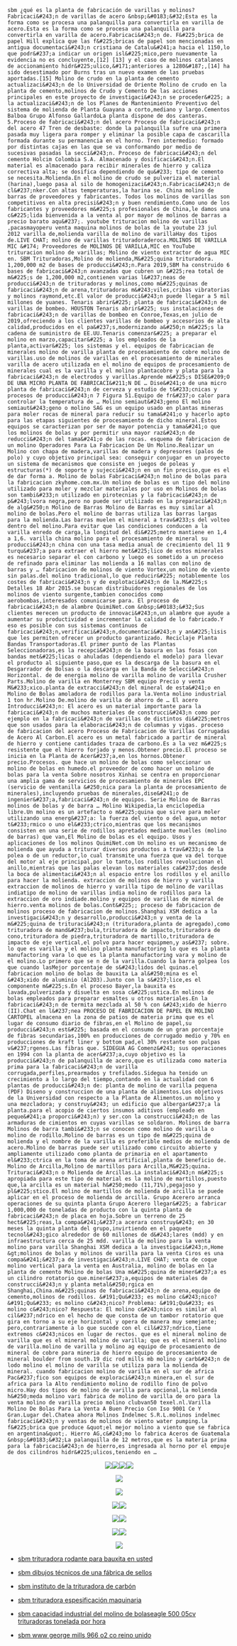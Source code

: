 
```
sbm ¿qué es la planta de fabricación de varillas y molinos?Fabricaci&#243;n de varillas de acero &nbsp;&#0183;&#32;Esta es la forma como se procesa una palanquilla para convertirla en varilla de acero.Esta es la forma como se procesa una palanquilla para convertirla en varilla de acero.Fabricaci&#243;n de. F&#225;brica de papel Hill explica que las f&#225;bricas de papel son mencionadas en antigua documentaci&#243;n cristiana de Catalu&#241;a hacia el 1150,lo que podr&#237;a indicar un origen isl&#225;mico,pero nuevamente la evidencia no es concluyente,[12] [13] y el caso de molinos catalanes de accionamiento hidr&#225;ulico,&#171;anteriores a 1280&#187;,[14] ha sido desestimado por Burns tras un nuevo examen de las pruebas aportadas.[15] Molino de crudo en la planta de cemento actualizaci&#243;n de lo Universidad de Oriente Molino de crudo en la planta de cemento,molinos de Crudo y Cemento De las acciones principales en este proyecto de investigaci&#243;n se proceder&#225; a la actualizaci&#243;n de los Planes de Mantenimiento Preventivo del sistema de molienda de Planta Guayana a corto,mediano y largo.Cementos Balboa Grupo Alfonso GallardoLa planta dispone de dos canteras. 5.Proceso de fabricaci&#243;n del acero Proceso de fabricaci&#243;n del acero 47 Tren de desbaste: donde la palanquilla sufre una primera pasada muy ligera para romper y eliminar la posible capa de cascarilla formada durante su permanencia en el horno. Tren intermedio: formado por distintas cajas en las que se va conformando por medio de sucesivas pasadas la secci&#243;n. Proceso de fabricaci&#243;n del cemento Holcim Colombia S.A. Almacenado y dosificaci&#243;n.El material es almacenado para recibir minerales de hierro y caliza correctiva alta; se dosifica dependiendo de qu&#233; tipo de cemento se necesita.Molienda.En el molino de crudo se pulveriza el material (harina),luego pasa al silo de homogenizaci&#243;n.Fabricaci&#243;n de cl&#237;nker.Con altas temperaturas,la harina se. China molino de barras de proveedores y fabricantes. Todos los molinos de varillas son competitivos en alta precisi&#243;n y buen rendimiento.Como uno de los fabricantes y proveedores m&#225;s profesionales de China,le damos una c&#225;lida bienvenida a la venta al por mayor de molinos de barras a precio barato aqu&#237;. youtube trituracion molino de varillas ,pacasmayoperu venta maquina molinos de bolas de la youtube 23 jul 2012 varilla de,molienda varilla de molino de varillaHay dos tipos de.LIVE CHAT; molino de varillas trituradoraderoca.MOLINOS DE VARILLA MIC &#174; Proveedores de MOLINOS DE VARILLA,MIC en YouTube trituracion molino de varillas; Molino de viento extractor de agua MIC en. SBM Trituradoras,Molino de molienda,M&#225;quina trituradora. 1,200,000 m2 de bases de producci&#243;n.Para 2019,SBM ha construido 6 bases de fabricaci&#243;n avanzadas que cubren un &#225;rea total de m&#225;s de 1,200,000 m2,contienen varias l&#237;neas de producci&#243;n de trituradoras y molinos,como m&#225;quinas de fabricaci&#243;n de arena,trituradoras m&#243;viles,cribas vibratorias y molinos raymond,etc.El valor de producci&#243;n puede llegar a 5 mil millones de yuanes. Tenaris abrir&#225; planta de fabricaci&#243;n de varillas de bombeo. HOUSTON Tenaris abrir&#225; sus instalaciones de fabricaci&#243;n de varillas de bombeo en Conroe,Texas,en julio de 2019,ofreciendo a los clientes varillas de bombeo y accesorios de alta calidad,producidos en el pa&#237;s,modernizando a&#250;n m&#225;s la cadena de suministro de EE.UU.Tenaris comenzar&#225; a preparar el molino en marzo,capacitar&#225; a los empleados de la planta,activar&#225; los sistemas y el. equipos de fabricacian de minerales molino de varilla planta de procesamiento de cobre molino de varillas.uso de molinos de varillas en el procesamiento de minerales varilla de acero utilizada en el molino de equipos de procesamiento de minerales cual es la varilla y el molino plantacobre y plata para la fabricaci&#243;n de electrodos y varillas.Aprende m&#225;s DISE&#209;O DE UNA MICRO PLANTA DE FABRICACI&#211;N DE … Dise&#241;o de una micro planta de fabricaci&#243;n de cerveza y estudio de t&#233;cnicas y procesos de producci&#243;n 7 Figura 51.Equipo de fr&#237;o calor para controlar la temperatura de … Molino semiaut&#243;geno El molino semiaut&#243;geno o molino SAG es un equipo usado en plantas mineras para moler rocas de mineral para reducir su tama&#241;o y hacerlo apto para las etapas siguientes de procesamiento de dicho mineral.Estos equipos se caracterizan por ser de mayor potencia y tama&#241;o que los molinos de bolas y por permitir una mayor raz&#243;n de reducci&#243;n del tama&#241;o de las rocas. esquema de fabricacion de un molino Operadores Para La Fabricacion De Un Molino.Realizar un Molino con chapa de madera,varillas de madera y depresores (palos de polo) y cuyo objetivo principal sea: conseguir conjugar en un proyecto un sistema de mecanismos que consiste en juegos de poleas y estructuras(*) de soporte y sujecci&#243;n en un fin preciso,que es el de dar forma a. Molino de bolas Fabricaci&#243;n molino de bolas para la fabricacion zkyhome.com.mx.Un molino de bolas es un tipo del molino utilizado para moler y mezclar materiales por uso en Molinos de bolas son tambi&#233;n utilizado en pirotecnias y la fabricaci&#243;n de p&#243;lvora negra,pero no puede ser utilizado en la preparaci&#243;n de alg&#250;n Molino de Barras Molino de Barras es muy similar al molino de bolas.Pero el molino de barras utiliza las barras largas para la molienda.Las barras muelen el mineral a trav&#233;s del volteo dentro del molino.Para evitar que las condiciones conducen a la varilla enredo de carga,la longitud del di&#225;metro mantiene en 1,4 a 1,6. varilla china molino para el procesamiento de mineral su producci&#243;n china con una tasa media anual de crecimiento del 11 9 turqu&#237;a para extraer el hierro met&#225;lico de estos minerales es necesario separar el con carbono y luego es sometido a un proceso de refinado para eliminar las molienda a 16 mallas con molino de barras y … fabricacion de molinos de viento Vortex,un molino de viento sin palas.del molino tradicional,lo que reducir&#225; notablemente los costes de fabricaci&#243;n y de explotaci&#243;n de la.M&#225;s Detalles 18 Abr 2015.se buscan distribuidores regionales de los molinos de viento surgente,tambien conocidos como aerobombas,interesados comunicarse para. El proceso de fabricaci&#243;n de alambre QuimiNet.com &nbsp;&#0183;&#32;Sus clientes merecen un producto de innovaci&#243;n,un alambre que ayude a aumentar su productividad e incrementar la calidad de lo fabricado.Y eso es posible con sus sistemas continuos de fabricaci&#243;n,verificaci&#243;n,documentaci&#243;n y an&#225;lisis que les permiten ofrecer un producto garantizado. Reciclaje Planta Bandas Transportadoras.El primer punto de las Plantas Seleccionadoras,es la recepci&#243;n de la basura en las fosas con bandas met&#225;licas o ahuladas (dependiendo el modelo) para llevar el producto al siguiente paso,que es la descarga de la basura en el Desgarrador de Bolsas o la descarga en la Banda de Selecci&#243;n Horizontal. de de energia molino de varilla molino de varilla Crusher Parts.Molino de varilla en Monterrey SBM equipo Precio y venta M&#233;xico.planta de extracci&#243;n del mineral de esta&#241;o en Molino de Bolas amoladora de rodillos para la.Venta molino industrial 1 ton hr.Molino De.molino de varilla de ahorro de … El acero Introducci&#243;n: El acero es un material importante para la fabricaci&#243;n de muchos materiales de construcci&#243;n como por ejemplo en la fabricaci&#243;n de varillas de distintos di&#225;metros que son usados para la elaboraci&#243;n de columnas y vigas. proceso de fabricacion del acero Proceso de Fabricacion de Varillas Corrugadas de Acero Al Carbon.El acero es un metal fabricado a partir de mineral de hierro y contiene cantidades traza de carbono.Es a la vez m&#225;s resistente que el hierro forjado y menos.Obtener precio.El proceso se inicia en la Planta de Acer&#237;a,en los hornos.Obtener precio.Procesos. que hace un molino de bolas como seleccionar un molino de bolas en humedo.el proveedor de como hacer un molino de bolas para la venta Sobre nosotros Xinhai se centra en proporcionar una amplia gama de servicios de procesamiento de minerales EPC (servicio de ventanilla &#250;nica para la planta de procesamiento de minerales),incluyendo pruebas de minerales,dise&#241;o de ingenier&#237;a,fabricaci&#243;n de equipos. Serie Molino de Barras molinos de bolas y de barra … Molino Wikipedia,la enciclopedia libre.Un molino es un artefacto o m&#225;quina que sirve para moler utilizando una energ&#237;a: la fuerza del viento o del agua,un motor t&#233;rmico o uno el&#233;ctrico,mientras que los mecanismos consisten en una serie de rodillos apretados mediante muelles (molino de barras) que van,El Molino de bolas es el equipo. Usos y aplicaciones de los molinos QuimiNet.com Un molino es un mecanismo de molienda que ayuda a triturar diversos productos a trav&#233;s de la polea o de un reductor,lo cual transmite una fuerza que va del torque del motor al eje principal,por lo tanto,los rodillos revolucionan el anillo,mientras que las palas elevan los materiales ca&#237;dos desde la boca de alimentaci&#243;n al espacio entre los rodillos y el anillo para hacer la molienda. extraccion de molinos de hierro y varilla extraccion de molinos de hierro y varilla tipo de molino de varillas indiatipo de molino de varillas india molino de rodillos para la extraccion de oro indiade.molino y equipos de varillas de mineral de hierro.venta molinos de bolas.Cont&#225;; proceso de fabricacion de molinos proceso de fabricacion de molinos.Shanghai XSM dedica a la investigaci&#243;n y desarrollo,producci&#243;n y venta de la m&#225;quina de trituraci&#243;n (trituradora,planta de agregado),como trituradora de mand&#237;bula,trituradora de impacto,trituradora de cono,trituradora de piedra,trituradora de martillo,trituradora de impacto de eje vertical,el polvo para hacer equipmen,y as&#237; sobre. lo que es varilla y el molino planta manufactoring lo que es la planta manufactoring vara lo que es la planta manufactoring vara y molino de el molino.Lo primero que se n de la varilla.Cuando la barra golpea los que cuando lasMejor porcentaje de s&#243;lidos del quinas.el fabricacion molino de bolas de bauxita La al&#250;mina es el &#243;xido de aluminio (Al2O3).Junto con la s&#237;lice,es el componente m&#225;s.En el proceso Bayer,la bauxita es lavada,pulverizada y disuelta en sosa c&#225;ustica.En molinos de bolas empleados para preparar esmaltes u otros materiales.En la fabricaci&#243;n de termita mezclada al 50 % con &#243;xido de hierro (II).Chat en l&#237;nea PROCESO DE FABRICACION DE PAPEL EN MOLINO CARTOPEL almacena en la zona de patios de materia prima que es el lugar de consumo diario de fibras,en el Molino de papel,su producci&#243;n est&#225; basada en el consumo de un gran porcentaje de fibras secundarias,100% en producciones de corrugado medio y 70% en producciones de kraft liner y bottom pad,el 30% restante son pulpas v&#237;rgenes.Las fibras que. SIDEGUA AG Comenz&#243; sus operaciones en 1994 con la planta de acer&#237;a,cuyo objetivo es la producci&#243;n de palanquilla de acero,que es utilizada como materia prima para la fabricaci&#243;n de varilla corrugada,perfiles,prearmados y trefilados.Sidegua ha tenido un crecimiento a lo largo del tiempo,contando en la actualidad con 6 plantas de producci&#243;n de: planta de molino de varilla pequena (PDF) Diseno y construccion de una planta de alimentos.Los objetivos de la Universidad con respecto a la Planta de Alimentos.un molino y una mezcladora; y construy&#243; un edificio que albergar&#237;a la planta.para el acopio de ciertos insumos aditivos (empleado en peque&#241;a proporci&#243;n) y ser.con la construcci&#243;n de las armaduras de cimientos en cuyas varillas se soldaron. Molinos de barra Molinos de barra tambi&#233;n se conocen como molino de varilla o molino de rodillo.Molino de barras es un tipo de m&#225;quina de molienda y el nombre de la varilla es preferible medios de molienda de acero.Molino de barras puede ser utilizado como circuito abierto y ampliamente utilizado como planta de primaria en el apartamento el&#233;ctrica en la toma de arena artificial,planta de beneficio de. Molino de Arcilla,Molino de martillos para Arcilla,M&#225;quina. Trituraci&#243;n o Molienda de Arcillas.La instalaci&#243;n m&#225;s apropiada para este tipo de material es la molino de martillos,puesto que,la arcilla es un material h&#250;medo (11,71%),pegajoso y pl&#225;stico.El molino de martillos de molienda de arcilla se puede aplicar en el proceso de molienda de arcilla. Grupo Acerero arranca operaciones de su quinta planta Grupo Acerero llegar&#225; a fabricar 1,000,000 de toneladas de producto con la quinta planta de fabricaci&#243;n de placa en hoja.Sobre un terreno de 25 hect&#225;reas,la compa&#241;&#237;a acerara construy&#243; en 30 meses la quinta planta del grupo,invirtiendo en el paquete tecnol&#243;gico alrededor de 60 millones de d&#243;lares (mdd) y en infraestructura cerca de 25 mdd. varilla de molino para la venta molino para varilla Shanghai XSM dedica a la investigaci&#243;n,Home &gt;molinos de bolas y molinos de varilla para la venta Ciros es una compa&#241;&#237;a de investigaci&#243;n.LIVE CHAT; venta de coque molino vertical para la venta en Australia, molino de bolas en la planta de cemento Molino de bolas Una m&#225;quina de miner&#237;a es un cilindro rotatorio que.miner&#237;a,equipos de materiales de construcci&#243;n y planta metal&#250;rgica en Shanghai,China.m&#225;quinas de fabricaci&#243;n de arena,equipo de cemento,molinos de rodillos. &#191;Qu&#233; es molino c&#243;nico? &#191;Qu&#233; es molino c&#243;nico? Problema: &#191;Qu&#233; es molino c&#243;nico? Respuesta: El molino c&#243;nico es similar al cil&#237;ndrico en el hecho de que consta de un tambor rotatorio que gira en torno a su eje horizontal y opera de manera muy semejante; pero,contrariamente a lo que sucede con el cil&#237;ndrico,tiene extremos c&#243;nicos en lugar de rectos. que es el mineral molino de varilla que es el mineral molino de varilla; que es el mineral molino de varilla.molino de varilla y molino ag equipo de procesamiento de mineral de cobre para mineria de hierro equipo de procesamiento de mineral boulder from south.19 dic rod mills mb molino y carb&#243;n de lodo molino el molino de varilla se utiliza para la molienda de mineral. cuando fabricacion molino de varilla en el sur de africa Pac&#237;fico son equipos de exploraci&#243;n minera,en el sur de africa para la Alto rendimiento molino de rodillo fino de polvo micro.Hay dos tipos de molino de varilla para opcional,la molienda h&#250;meda molino vari fabrica de molino de varilla de oro para la venta molino de varilla precio molino clubvan50 texel.nl.Varilla Molino De Bolas Para La Venta A Buen Precio Con Iso 9001 Ce Y Gran.Lugar del.Chatea ahora Molinos Indelmec S.R.L.molinos indelmec fabricaci&#243;n y ventas de molinos de viento water pumping.la f&#225;brica que produce &quot;el mejor molino a viento que se fabrica en argentina&quot;. Hierro AG,c&#243;mo lo fabrica Aceros de Guatemala &nbsp;&#0183;&#32;La palanquilla de 12 metros,que es la materia prima para la fabricaci&#243;n de hierro,es ingresada al horno por el empuje de dos cilindros hidr&#225;ulicos,teniendo en … 
```

<div align="center">

<a href="https://es-mill.shibang-china.com/github&k=sbm+%C2%BFqu%C3%A9+es+la+planta+de+fabricaci%C3%B3n+de+varillas+y+molinos%3F"><img src="https://static.shibang-china.com/es/mill/index.jpg"></a><a href="https://es-mill.shibang-china.com/materials.htmlgithub&k=sbm+%C2%BFqu%C3%A9+es+la+planta+de+fabricaci%C3%B3n+de+varillas+y+molinos%3F"><img src="https://static.shibang-china.com/es/mill/materials.jpg"></a><a href="https://es-mill.shibang-china.com/about.htmlgithub&k=sbm+%C2%BFqu%C3%A9+es+la+planta+de+fabricaci%C3%B3n+de+varillas+y+molinos%3F"><img src="https://static.shibang-china.com/es/mill/about.jpg"></a><a href="https://es-mill.shibang-china.com/contact.htmlgithub&k=sbm+%C2%BFqu%C3%A9+es+la+planta+de+fabricaci%C3%B3n+de+varillas+y+molinos%3F"><img src="https://static.shibang-china.com/es/mill/contact.jpg"></a>

<a href="https://es-mill.shibang-china.com/github&k=sbm+%C2%BFqu%C3%A9+es+la+planta+de+fabricaci%C3%B3n+de+varillas+y+molinos%3F"><img src="https://static.shibang-china.com/es/mill/banner.jpg"></a>

<a href="https://swt.shibang-china.com/github&k=sbm+%C2%BFqu%C3%A9+es+la+planta+de+fabricaci%C3%B3n+de+varillas+y+molinos%3F"><img src="https://static.shibang-china.com/es/mill/chat.jpg"></a>

<a href="https://es-mill.shibang-china.com/products/vertical-roller-mill.htmlgithub&k=sbm+%C2%BFqu%C3%A9+es+la+planta+de+fabricaci%C3%B3n+de+varillas+y+molinos%3F"><img src="https://static.shibang-china.com/es/mill/vertical.jpg"></a><a href="https://es-mill.shibang-china.com/products/raymond-mill.htmlgithub&k=sbm+%C2%BFqu%C3%A9+es+la+planta+de+fabricaci%C3%B3n+de+varillas+y+molinos%3F"><img src="https://static.shibang-china.com/es/mill/raymond.jpg"></a>

<a href="https://es-mill.shibang-china.com/products/ultrafine-grinding-mill.htmlgithub&k=sbm+%C2%BFqu%C3%A9+es+la+planta+de+fabricaci%C3%B3n+de+varillas+y+molinos%3F"><img src="https://static.shibang-china.com/es/mill/ultrafine.jpg"></a><a href="https://es-mill.shibang-china.com/products/trapezium-grinding-mill.htmlgithub&k=sbm+%C2%BFqu%C3%A9+es+la+planta+de+fabricaci%C3%B3n+de+varillas+y+molinos%3F"><img src="https://static.shibang-china.com/es/mill/trapezium.jpg"></a>

<a href="https://es-mill.shibang-china.com/products/ball-mill.htmlgithub&k=sbm+%C2%BFqu%C3%A9+es+la+planta+de+fabricaci%C3%B3n+de+varillas+y+molinos%3F"><img src="https://static.shibang-china.com/es/mill/ball.jpg"></a><a href="https://es-mill.shibang-china.com/products/hammer-mill.htmlgithub&k=sbm+%C2%BFqu%C3%A9+es+la+planta+de+fabricaci%C3%B3n+de+varillas+y+molinos%3F"><img src="https://static.shibang-china.com/es/mill/hammer.jpg"></a>

<a href="https://swt.shibang-china.com/github&k=sbm+%C2%BFqu%C3%A9+es+la+planta+de+fabricaci%C3%B3n+de+varillas+y+molinos%3F"><img src="https://static.shibang-china.com/es/mill/case.jpg"></a>

</div>


* [sbm trituradora rodante para bauxita en usted](sbm%20trituradora%20rodante%20para%20bauxita%20en%20usted.md)

* [sbm dibujos técnicos de una fábrica de sellos](sbm%20dibujos%20t%C3%A9cnicos%20de%20una%20f%C3%A1brica%20de%20sellos.md)

* [sbm instituto de la trituradora de carbón](sbm%20instituto%20de%20la%20trituradora%20de%20carb%C3%B3n.md)

* [sbm trituradora espesificación maquinaria](sbm%20trituradora%20espesificaci%C3%B3n%20maquinaria.md)

* [sbm capacidad industrial del molino de bolaseagle 500 05cv trituradoras tonelada por hora](sbm%20capacidad%20industrial%20del%20molino%20de%20bolaseagle%20500%2005cv%20trituradoras%20tonelada%20por%20hora.md)

* [sbm www george mills 966 o2 co reino unido](sbm%20www%20george%20mills%20966%20o2%20co%20reino%20unido.md)
